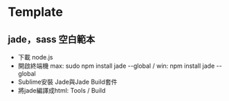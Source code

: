 # Template
jade，sass 空白範本
----------------------------------
* 下載 node.js
* 開啟終端機 max: sudo npm install jade --global / win: npm install jade --global
* Sublime安裝 Jade與Jade Build套件
* 將jade編譯成html: Tools / Build
